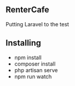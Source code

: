 ## RenterCafe

Putting Laravel to the test

## Installing
- npm install
- composer install
- php artisan serve
- npm run watch